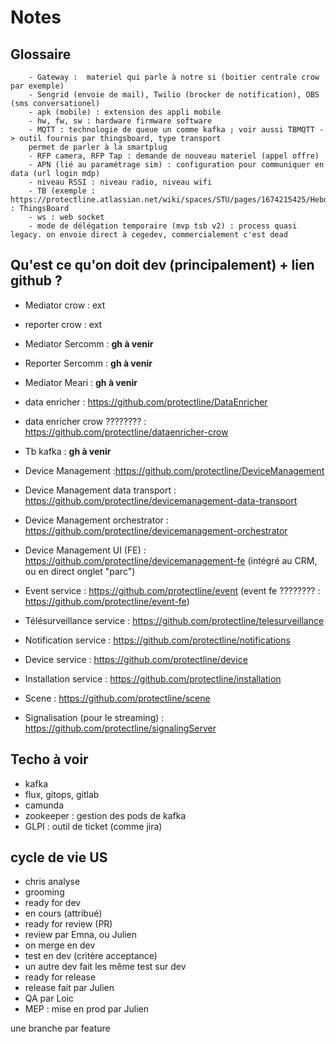 # Notes

## Glossaire

        - Gateway :  materiel qui parle à notre si (boitier centrale crow par exemple)
        - Sengrid (envoie de mail), Twilio (brocker de notification), OBS (sms conversationel)
        - apk (mobile) : extension des appli mobile
        - hw, fw, sw : hardware firmware software
        - MQTT : technologie de queue un comme kafka ; voir aussi TBMQTT -> outil fournis par thingsboard, type transport
        permet de parler à la smartplug
        - RFP camera, RFP Tap : demande de nouveau materiel (appel offre)
        - APN (lié au paramétrage sim) : configuration pour communiquer en data (url login mdp)
        - niveau RSSI : niveau radio, niveau wifi
        - TB (exemple : https://protectline.atlassian.net/wiki/spaces/STU/pages/1674215425/Hebdo+RUN) : ThingsBoard
        - ws : web socket
        - mode de délégation temporaire (mvp tsb v2) : process quasi legacy. on envoie direct à cegedev, commercialement c'est dead

## Qu'est ce qu'on doit dev (principalement) + lien github ?

- Mediator crow : ext
- reporter crow : ext

- Mediator Sercomm : **gh à venir**
- Reporter Sercomm : **gh à venir**

- Mediator Meari : **gh à venir**

- data enricher : https://github.com/protectline/DataEnricher
- data enricher crow ???????? : https://github.com/protectline/dataenricher-crow

- Tb kafka : **gh à venir**

- Device Management :https://github.com/protectline/DeviceManagement 
- Device Management data transport : https://github.com/protectline/devicemanagement-data-transport
- Device Management orchestrator : https://github.com/protectline/devicemanagement-orchestrator
- Device Management UI (FE) : https://github.com/protectline/devicemanagement-fe (intégré au CRM, ou en direct onglet "parc")

- Event service : https://github.com/protectline/event (event fe ???????? : https://github.com/protectline/event-fe)
- Télésurveillance service : https://github.com/protectline/telesurveillance
- Notification service : https://github.com/protectline/notifications
- Device service : https://github.com/protectline/device
- Installation service : https://github.com/protectline/installation
- Scene : https://github.com/protectline/scene
- Signalisation (pour le streaming) : https://github.com/protectline/signalingServer

## Techo à voir

- kafka
- flux,  gitops, gitlab
- camunda
- zookeeper : gestion des pods de kafka
- GLPI : outil de ticket (comme jira)

## cycle de vie US

- chris analyse
- grooming
- ready for dev
- en cours (attribué)
- ready for review (PR)
- review par Emna, ou Julien
- on merge en dev
- test en dev (critère acceptance)
- un autre dev fait les même test sur dev
- ready for release
- release fait par Julien
- QA par Loic
- MEP : mise en prod par Julien

une branche par feature
